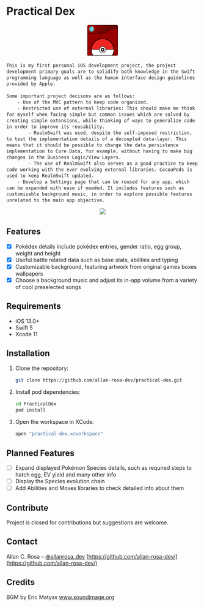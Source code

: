 

# Practical Dex

<p align="center">
  <a href="https://github.com/allan-rosa-dev/practical-dex">
	<img src="practdex-icon.svg" alt="Logo" width="80" height="80">
  </a>
  <p align="center">

	This is my first personal iOS development project, the project development primary goals are to solidify both knowledge in the Swift programming language as well as the human interface design guidelines provided by Apple.
	
	Some important project decisons are as follows:
		- Use of the MVC pattern to keep code organized.
		- Restricted use of external libraries: This should make me think for myself when facing simple but common issues which are solved by creating simple extensions, while thinking of ways to generalize code in order to improve its reusability.
			- RealmSwift was used, despite the self-imposed restriction, to test the implementation details of a decoupled data-layer. This means that it should be possible to change the data persistence implementation to Core Data, for example, without having to make big changes in the Business Logic/View Layers.
			- The use of RealmSwift also serves as a good practice to keep code working with the ever evolving external libraries. CocoaPods is used to keep RealmSwift updated.
		- Develop a Settings page that can be reused for any app, which can be expanded with ease if needed. It includes features such as customizable background music, in order to explore possible features unrelated to the main app objective.
<p align="center">
<img src="https://media1.giphy.com/media/OfXm0MUmN6zeQhDySd/giphy.gif" width="300"\>
</p>


## Features

- [x] Pokédex details include pokédex entries, gender ratio, egg group, weight and height
- [x] Useful battle related data such as base stats, abilities and typing
- [x] Customizable background, featuring artwork from original games boxes wallpapers
- [x] Choose a background music and adjust its in-app volume from a variety of cool preselected songs

## Requirements

- iOS 13.0+
- Swift 5
- Xcode 11

## Installation

1. Clone the repository:

    ```bash
   git clone https://github.com/allan-rosa-dev/practical-dex.git
   ```

2. Install pod dependencies:

   ```bash
   cd PracticalDex
   pod install
   ```

3. Open the workspace in XCode:

   ```````bash
   open "practical-dex.xcworkspace"
   ```````

## Planned Features

- [ ] Expand displayed Pokémon Species details, such as required steps to hatch egg, EV yield and many other info
- [ ] Display the Species evolution chain
- [ ] Add Abilities and Moves libraries to check detailed info about them

## Contribute

Project is closed for contributions but suggestions are welcome.

## Contact 

Allan C. Rosa – [@allanrosa_dev](https://twitter.com/allanrosa_dev)
[https://github.com/allan-rosa-dev/](https://github.com/allan-rosa-dev/) 

## Credits

BGM by Eric Matyas
www.soundimage.org


<!-- MARKDOWN LINKS & IMAGES -->
[swift-image]: https://img.shields.io/badge/swift-5.0-orange.svg
[swift-url]: https://swift.org/

